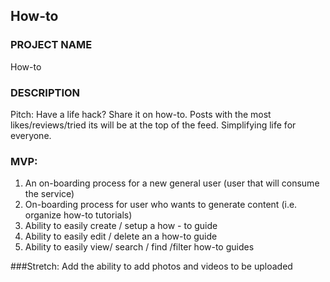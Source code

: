 ## How-to

### PROJECT NAME
How-to

### DESCRIPTION
Pitch: Have a life hack? Share it on how-to. Posts with the most likes/reviews/tried its will be at the top of the feed. Simplifying life for everyone.

 ### MVP: 
 1. An on-boarding process for a new general user (user that will consume the service)
 2. On-boarding process for user who wants to generate content (i.e. organize how-to tutorials)
 3. Ability to easily create / setup a how - to guide
 4. Ability to easily edit / delete an a how-to guide
 5. Ability to easily view/ search / find /filter how-to guides

 ###Stretch: 
 Add the ability to add photos and videos to be uploaded
 